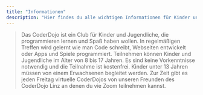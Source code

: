 ```yaml
---
title: "Informationen"
description: "Hier findes du alle wichtigen Informationen für Kinder und Jugendliche, Eltern, Mentoren und Schulen"
---
```


> Das CoderDojo ist ein Club für Kinder und Jugendliche, die programmieren lernen und Spaß haben wollen.
> In regelmäßigen Treffen wird gelernt wie man Code schreibt, Webseiten entwickelt oder Apps und Spiele programmiert.
> Teilnehmen können Kinder und Jugendliche im Alter von 8 bis 17 Jahren. Es sind keine Vorkenntnisse notwendig und die Teilnahme ist kostenfrei.
> Kinder unter 13 Jahren müssen von einem Erwachsenen begleitet werden.
> Zur Zeit gibt es jeden Freitag virtuelle CoderDojos von unseren Freunden des CoderDojo Linz an denen du vie Zoom teilnehmen kannst.